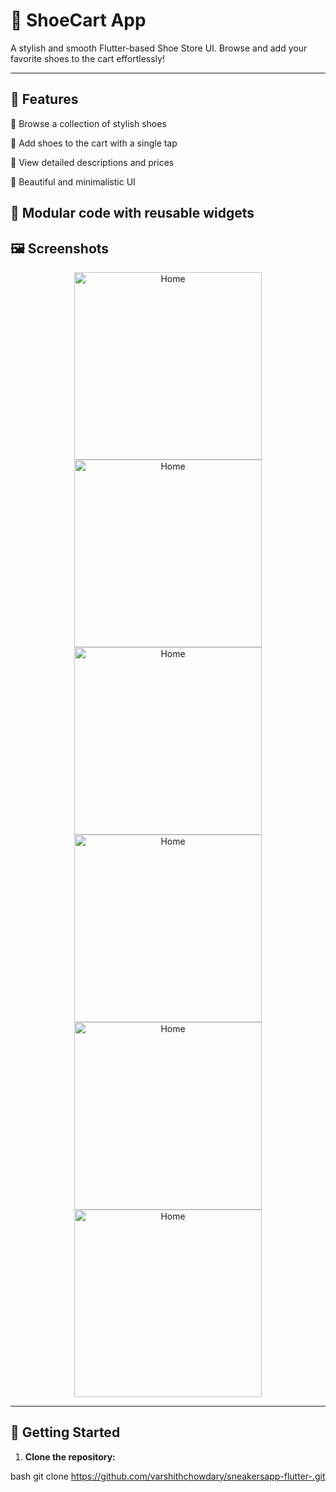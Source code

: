 # 👟 ShoeCart App


A stylish and smooth Flutter-based Shoe Store UI. Browse and add your favorite shoes to the cart effortlessly!

---

## 📱 Features
👟 Browse a collection of stylish shoes

🛒 Add shoes to the cart with a single tap

💬 View detailed descriptions and prices

🎨 Beautiful and minimalistic UI

🧩 Modular code with reusable widgets
---

## 🖼️ Screenshots

<p align="center">
  <img src="lib/samples/1.jpg" alt="Home" width="300"/>
  <img src="lib/samples/2.jpg" alt="Home" width="300"/>
    <img src="lib/samples/3.jpg" alt="Home" width="300"/>
      <img src="lib/samples/4.jpg" alt="Home" width="300"/>
        <img src="lib/samples/5.jpg" alt="Home" width="300"/>
          <img src="lib/samples/6.jpg" alt="Home" width="300"/>
</p>


---

## 🚀 Getting Started

1. **Clone the repository:**
   
bash
   git clone https://github.com/varshithchowdary/sneakersapp-flutter-.git